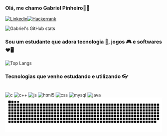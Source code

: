 ### Olá, me chamo Gabriel Pinheiro👋🏻

[![Linkedin](https://img.shields.io/badge/LinkedIn-0077B5?style=for-the-badge&logo=linkedin&logoColor=white)](https://www.linkedin.com/in/gabriel-pinheiro-cardoso-640424265/)[![Hackerrank](https://img.shields.io/badge/-Hackerrank-2EC866?style=for-the-badge&logo=HackerRank&logoColor=white)](https://www.hackerrank.com/gabrielpinheiro4)

![Gabriel's GitHub stats](https://github-readme-stats.vercel.app/api?username=GabrielPinheiroCardoso&show_icons=true&theme=radical)

### Sou um estudante que adora tecnologia 🚀, jogos 🎮 e softwares ❤️🖥️

![Top Langs](https://github-readme-stats.vercel.app/api/top-langs/?username=GabrielPinheiroCardoso&layout=compact)

### Tecnologias que venho estudando e utilizando 👓

<div style = "display; inline_block"><br/>
    <img align = "center" alt = "c"     src = "https://img.shields.io/badge/C-00599C?style=for-the-badge&logo=c&logoColor=white" />
    <img align = "center" alt = "c++"   src = "https://img.shields.io/badge/C%2B%2B-00599C?style=for-the-badge&logo=c%2B%2B&logoColor=white" />
    <img align = "center" alt = "js"    src = "https://img.shields.io/badge/JavaScript-323330?style=for-the-badge&logo=javascript&logoColor=F7DF1E" />
    <img align = "center" alt = "html5" src = "https://img.shields.io/badge/HTML5-E34F26?style=for-the-badge&logo=html5&logoColor=white" />
    <img align = "center" alt = "css"   src = "https://img.shields.io/badge/CSS-239120?&style=for-the-badge&logo=css3&logoColor=white" />
    <img align = "center" alt = "mysql" src = "https://img.shields.io/badge/MySQL-00000F?style=for-the-badge&logo=mysql&logoColor=white" />
    <img align = "center" alt = "java"  src = "https://img.shields.io/badge/Java-ED8B00?style=for-the-badge&logo=openjdk&logoColor=white" />
</div>

<div> 
  <picture>
  <source
    media="(prefers-color-scheme: dark)"
    srcset="https://raw.githubusercontent.com/platane/snk/output/github-contribution-grid-snake-dark.svg"
  />
  <img
    alt="github contribution grid snake animation"
    src="https://raw.githubusercontent.com/platane/snk/output/github-contribution-grid-snake.svg"
  />
</picture>
</div>
